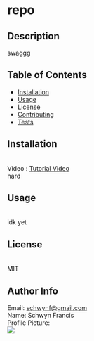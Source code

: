 # repo

## Description <span id="d"></span> 
swaggg
 
## Table of Contents 
 <ul><li><a href="#i">Installation</a></li><li><a href="#u">Usage</a></li><li><a href="#l">License</a></li><li><a href="#c">Contributing</a></li><li><a href="#t">Tests</a></li></ul> 
 
## Installation <span id="i"></span> 
 <br>Video : <a href="index.html">Tutorial Video</a><br>hard 
 
## Usage <span id="u"></span> 
 <br>idk yet 
 
## License <span id="l"></span> 
 <br>MIT 
 
## Author Info 
 Email: schwynf@gmail.com<br>
 Name: Schwyn Francis<br>
 Profile Picture: <br> ![](https://avatars.githubusercontent.com/u/59147321?) 
 
